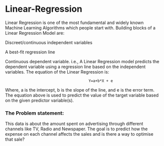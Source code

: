 # Linear-Regression

Linear Regression is one of the most fundamental and widely known Machine Learning Algorithms which people start with. Building blocks of a Linear Regression Model are:

Discreet/continuous independent variables

A best-fit regression line

Continuous dependent variable. i.e., A Linear Regression model predicts the dependent variable using a regression line based on the independent variables. The equation of the Linear Regression is:

                                          Y=a+b*X + e 
Where, a is the intercept, b is the slope of the line, and e is the error term. The equation above is used to predict the value of the target variable based on the given predictor variable(s).


### The Problem statement:
This data is about the amount spent on advertising through different channels like TV, Radio and Newspaper. The goal is to predict how the expense on each channel affects the sales and is there a way to optimise that sale?
